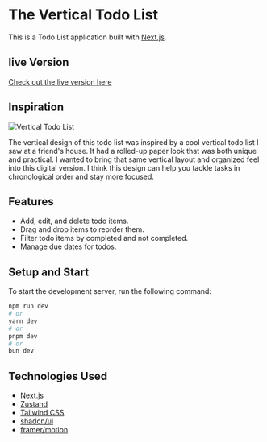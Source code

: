 # The Vertical Todo List

This is a Todo List application built with [Next.js](https://nextjs.org/).

## live Version
[Check out the live version here](https://tvtl.francesco-bruno.com/)

## Inspiration
![Vertical Todo List](https://tvtl.francesco-bruno.com/vertical-todo-list.png)

The vertical design of this todo list was inspired by a cool vertical todo list I saw at a friend's house. It had a rolled-up paper look that was both unique and practical. I wanted to bring that same vertical layout and organized feel into this digital version. I think this design can help you tackle tasks in chronological order and stay more focused.

## Features

- Add, edit, and delete todo items.
- Drag and drop items to reorder them.
- Filter todo items by completed and not completed.
- Manage due dates for todos.

## Setup and Start

To start the development server, run the following command:

```bash
npm run dev
# or
yarn dev
# or
pnpm dev
# or
bun dev
```

## Technologies Used
- [Next.js](https://nextjs.org/)
- [Zustand](https://zustand-demo.pmnd.rs/)
- [Tailwind CSS](https://tailwindcss.com/)
- [shadcn/ui](https://ui.shadcn.com/)
- [framer/motion](https://github.com/framer/motion)

